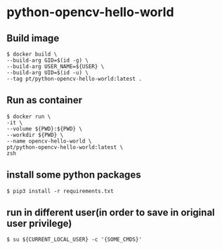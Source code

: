 # python-opencv-hello-world

## Build image
```
$ docker build \
--build-arg GID=$(id -g) \
--build-arg USER_NAME=${USER} \
--build-arg UID=$(id -u) \
--tag pt/python-opencv-hello-world:latest .
```

## Run as container
```
$ docker run \
-it \
--volume ${PWD}:${PWD} \
--workdir ${PWD} \
--name opencv-hello-world \
pt/python-opencv-hello-world:latest \
zsh
```

## install some python packages
```
$ pip3 install -r requirements.txt
```

## run in different user(in order to save in original user privilege)
```
$ su ${CURRENT_LOCAL_USER} -c '{SOME_CMDS}'
```